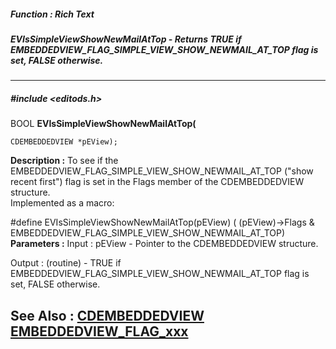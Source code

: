 ##### Function : Rich Text
##### EVIsSimpleViewShowNewMailAtTop - Returns TRUE if EMBEDDEDVIEW_FLAG_SIMPLE_VIEW_SHOW_NEWMAIL_AT_TOP flag is set, FALSE otherwise.
---
##### #include <editods.h>
BOOL **EVIsSimpleViewShowNewMailAtTop(**

	CDEMBEDDEDVIEW *pEView);
**Description :**
To see if the EMBEDDEDVIEW_FLAG_SIMPLE_VIEW_SHOW_NEWMAIL_AT_TOP ("show recent 
first") flag is set in the Flags member of the CDEMBEDDEDVIEW structure.  
Implemented as a macro:

#define EVIsSimpleViewShowNewMailAtTop(pEView) ( (pEView)->Flags & 
EMBEDDEDVIEW_FLAG_SIMPLE_VIEW_SHOW_NEWMAIL_AT_TOP)
**Parameters :**
Input :
pEView  -  Pointer to the CDEMBEDDEDVIEW structure.

Output :
(routine)  -  TRUE if EMBEDDEDVIEW_FLAG_SIMPLE_VIEW_SHOW_NEWMAIL_AT_TOP flag is set, FALSE otherwise.


**See Also :**
[CDEMBEDDEDVIEW](D:/md_files/CDEMBEDDEDVIEW.md)
[EMBEDDEDVIEW_FLAG_xxx](D:/md_files/EMBEDDEDVIEW_FLAG_xxx.md)
---
